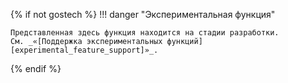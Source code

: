{% if not gostech %}
!!! danger "Экспериментальная функция"

    Представленная здесь функция находится на стадии разработки. См. _«[Поддержка экспериментальных функций][experimental_feature_support]»_.
{% endif %}